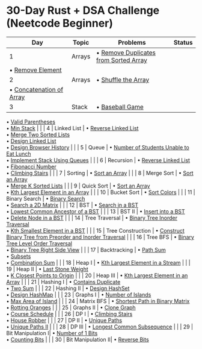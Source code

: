 # 30-Day Rust + DSA Challenge (Neetcode Beginner)

| Day | Topic             | Problems | Status |
|-----|-------------------|----------|--------|
| 1   | Arrays            | • [Remove Duplicates from Sorted Array](https://leetcode.com/problems/remove-duplicates-from-sorted-array/)  
• [Remove Element](https://leetcode.com/problems/remove-element/) | |
| 2   | Arrays            | • [Shuffle the Array](https://leetcode.com/problems/shuffle-the-array/)  
• [Concatenation of Array](https://leetcode.com/problems/concatenation-of-array/) | |
| 3   | Stack             | • [Baseball Game](https://leetcode.com/problems/baseball-game/)  
• [Valid Parentheses](https://leetcode.com/problems/valid-parentheses/)  
• [Min Stack](https://leetcode.com/problems/min-stack/) | |
| 4   | Linked List       | • [Reverse Linked List](https://leetcode.com/problems/reverse-linked-list/)  
• [Merge Two Sorted Lists](https://leetcode.com/problems/merge-two-sorted-lists/)  
• [Design Linked List](https://leetcode.com/problems/design-linked-list/)  
• [Design Browser History](https://leetcode.com/problems/design-browser-history/) | |
| 5   | Queue             | • [Number of Students Unable to Eat Lunch](https://leetcode.com/problems/number-of-students-unable-to-eat-lunch/)  
• [Implement Stack Using Queues](https://leetcode.com/problems/implement-stack-using-queues/) | |
| 6   | Recursion         | • [Reverse Linked List](https://leetcode.com/problems/reverse-linked-list/)  
• [Fibonacci Number](https://leetcode.com/problems/fibonacci-number/)  
• [Climbing Stairs](https://leetcode.com/problems/climbing-stairs/) | |
| 7   | Sorting           | • [Sort an Array](https://leetcode.com/problems/sort-an-array/) | |
| 8   | Merge Sort        | • [Sort an Array](https://leetcode.com/problems/sort-an-array/)  
• [Merge K Sorted Lists](https://leetcode.com/problems/merge-k-sorted-lists/) | |
| 9   | Quick Sort        | • [Sort an Array](https://leetcode.com/problems/sort-an-array/)  
• [Kth Largest Element in an Array](https://leetcode.com/problems/kth-largest-element-in-an-array/) | |
| 10  | Bucket Sort       | • [Sort Colors](https://leetcode.com/problems/sort-colors/) | |
| 11  | Binary Search     | • [Binary Search](https://leetcode.com/problems/binary-search/)  
• [Search a 2D Matrix](https://leetcode.com/problems/search-a-2d-matrix/) | |
| 12  | BST               | • [Search in a BST](https://leetcode.com/problems/search-in-a-binary-search-tree/)  
• [Lowest Common Ancestor of a BST](https://leetcode.com/problems/lowest-common-ancestor-of-a-binary-search-tree/) | |
| 13  | BST II            | • [Insert into a BST](https://leetcode.com/problems/insert-into-a-binary-search-tree/)  
• [Delete Node in a BST](https://leetcode.com/problems/delete-node-in-a-bst/) | |
| 14  | Tree Traversal    | • [Binary Tree Inorder Traversal](https://leetcode.com/problems/binary-tree-inorder-traversal/)  
• [Kth Smallest Element in a BST](https://leetcode.com/problems/kth-smallest-element-in-a-bst/) | |
| 15  | Tree Construction | • [Construct Binary Tree from Preorder and Inorder Traversal](https://leetcode.com/problems/construct-binary-tree-from-preorder-and-inorder-traversal/) | |
| 16  | Tree BFS          | • [Binary Tree Level Order Traversal](https://leetcode.com/problems/binary-tree-level-order-traversal/)  
• [Binary Tree Right Side View](https://leetcode.com/problems/binary-tree-right-side-view/) | |
| 17  | Backtracking      | • [Path Sum](https://leetcode.com/problems/path-sum/)  
• [Subsets](https://leetcode.com/problems/subsets/)  
• [Combination Sum](https://leetcode.com/problems/combination-sum/) | |
| 18  | Heap I            | • [Kth Largest Element in a Stream](https://leetcode.com/problems/kth-largest-element-in-a-stream/) | |
| 19  | Heap II           | • [Last Stone Weight](https://leetcode.com/problems/last-stone-weight/)  
• [K Closest Points to Origin](https://leetcode.com/problems/k-closest-points-to-origin/) | |
| 20  | Heap III          | • [Kth Largest Element in an Array](https://leetcode.com/problems/kth-largest-element-in-an-array/) | |
| 21  | Hashing I         | • [Contains Duplicate](https://leetcode.com/problems/contains-duplicate/)  
• [Two Sum](https://leetcode.com/problems/two-sum/) | |
| 22  | Hashing II        | • [Design HashSet](https://leetcode.com/problems/design-hashset/)  
• [Design HashMap](https://leetcode.com/problems/design-hashmap/) | |
| 23  | Graphs I          | • [Number of Islands](https://leetcode.com/problems/number-of-islands/)  
• [Max Area of Island](https://leetcode.com/problems/max-area-of-island/) | |
| 24  | Matrix BFS        | • [Shortest Path in Binary Matrix](https://leetcode.com/problems/shortest-path-in-binary-matrix/)  
• [Rotting Oranges](https://leetcode.com/problems/rotting-oranges/) | |
| 25  | Graphs II         | • [Clone Graph](https://leetcode.com/problems/clone-graph/)  
• [Course Schedule](https://leetcode.com/problems/course-schedule/) | |
| 26  | DP I              | • [Climbing Stairs](https://leetcode.com/problems/climbing-stairs/)  
• [House Robber](https://leetcode.com/problems/house-robber/) | |
| 27  | DP II             | • [Unique Paths](https://leetcode.com/problems/unique-paths/)  
• [Unique Paths II](https://leetcode.com/problems/unique-paths-ii/) | |
| 28  | DP III            | • [Longest Common Subsequence](https://leetcode.com/problems/longest-common-subsequence/) | |
| 29  | Bit Manipulation I| • [Number of 1 Bits](https://leetcode.com/problems/number-of-1-bits/)  
• [Counting Bits](https://leetcode.com/problems/counting-bits/) | |
| 30  | Bit Manipulation II| • [Reverse Bits](https://leetcode.com/problems/reverse-bits/)  

